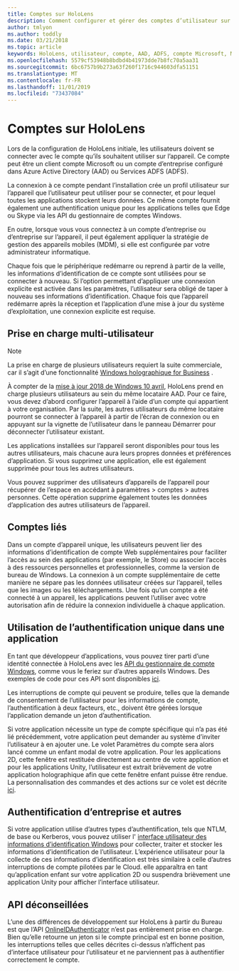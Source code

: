 ```yaml
---
title: Comptes sur HoloLens
description: Comment configurer et gérer des comptes d’utilisateur sur HoloLens.
author: tmlyon
ms.author: toddly
ms.date: 03/21/2018
ms.topic: article
keywords: HoloLens, utilisateur, compte, AAD, ADFS, compte Microsoft, MSA, informations d’identification
ms.openlocfilehash: 5579cf53948b8bdbd4b41973dde7b8fc70a5aa31
ms.sourcegitcommit: 6bc6757b9b273a63f260f1716c944603dfa51151
ms.translationtype: MT
ms.contentlocale: fr-FR
ms.lasthandoff: 11/01/2019
ms.locfileid: "73437084"
---
```

# <a name="accounts-on-hololens"></a>Comptes sur HoloLens

Lors de la configuration de HoloLens initiale, les utilisateurs doivent se connecter avec le compte qu’ils souhaitent utiliser sur l’appareil. Ce compte peut être un client compte Microsoft ou un compte d’entreprise configuré dans Azure Active Directory (AAD) ou Services ADFS (ADFS).

La connexion à ce compte pendant l’installation crée un profil utilisateur sur l’appareil que l’utilisateur peut utiliser pour se connecter, et pour lequel toutes les applications stockent leurs données. Ce même compte fournit également une authentification unique pour les applications telles que Edge ou Skype via les API du gestionnaire de comptes Windows.

En outre, lorsque vous vous connectez à un compte d’entreprise ou d’entreprise sur l’appareil, il peut également appliquer la stratégie de gestion des appareils mobiles (MDM), si elle est configurée par votre administrateur informatique.

Chaque fois que le périphérique redémarre ou reprend à partir de la veille, les informations d’identification de ce compte sont utilisées pour se connecter à nouveau. Si l’option permettant d’appliquer une connexion explicite est activée dans les paramètres, l’utilisateur sera obligé de taper à nouveau ses informations d’identification. Chaque fois que l’appareil redémarre après la réception et l’application d’une mise à jour du système d’exploitation, une connexion explicite est requise.

## <a name="multi-user-support"></a>Prise en charge multi-utilisateur

>[!NOTE]
>La prise en charge de plusieurs utilisateurs requiert la suite commerciale, car il s’agit d’une fonctionnalité [Windows holographique for Business](https://docs.microsoft.com/hololens/hololens-upgrade-enterprise) .

À compter de la [mise à jour 2018 de Windows 10 avril](release-notes-april-2018.md), HoloLens prend en charge plusieurs utilisateurs au sein du même locataire AAD. Pour ce faire, vous devez d’abord configurer l’appareil à l’aide d’un compte qui appartient à votre organisation. Par la suite, les autres utilisateurs du même locataire pourront se connecter à l’appareil à partir de l’écran de connexion ou en appuyant sur la vignette de l’utilisateur dans le panneau Démarrer pour déconnecter l’utilisateur existant. 

Les applications installées sur l’appareil seront disponibles pour tous les autres utilisateurs, mais chacune aura leurs propres données et préférences d’application. Si vous supprimez une application, elle est également supprimée pour tous les autres utilisateurs. 

Vous pouvez supprimer des utilisateurs d’appareils de l’appareil pour récupérer de l’espace en accédant à paramètres > comptes > autres personnes. Cette opération supprime également toutes les données d’application des autres utilisateurs de l’appareil. 

## <a name="linked-accounts"></a>Comptes liés

Dans un compte d’appareil unique, les utilisateurs peuvent lier des informations d’identification de compte Web supplémentaires pour faciliter l’accès au sein des applications (par exemple, le Store) ou associer l’accès à des ressources personnelles et professionnelles, comme la version de bureau de Windows. La connexion à un compte supplémentaire de cette manière ne sépare pas les données utilisateur créées sur l’appareil, telles que les images ou les téléchargements. Une fois qu’un compte a été connecté à un appareil, les applications peuvent l’utiliser avec votre autorisation afin de réduire la connexion individuelle à chaque application.

## <a name="using-single-sign-on-within-an-app"></a>Utilisation de l’authentification unique dans une application

En tant que développeur d’applications, vous pouvez tirer parti d’une identité connectée à HoloLens avec les [API du gestionnaire de compte Windows](https://msdn.microsoft.com/library/windows/apps/xaml/windows.security.authentication.web.core.aspx), comme vous le feriez sur d’autres appareils Windows. Des exemples de code pour ces API sont disponibles [ici](https://go.microsoft.com/fwlink/p/?LinkId=620621).

Les interruptions de compte qui peuvent se produire, telles que la demande de consentement de l’utilisateur pour les informations de compte, l’authentification à deux facteurs, etc., doivent être gérées lorsque l’application demande un jeton d’authentification.

Si votre application nécessite un type de compte spécifique qui n’a pas été lié précédemment, votre application peut demander au système d’inviter l’utilisateur à en ajouter une. Le volet Paramètres du compte sera alors lancé comme un enfant modal de votre application. Pour les applications 2D, cette fenêtre est restituée directement au centre de votre application et pour les applications Unity, l’utilisateur est extrait brièvement de votre application holographique afin que cette fenêtre enfant puisse être rendue. La personnalisation des commandes et des actions sur ce volet est décrite [ici](https://msdn.microsoft.com/library/windows/apps/windows.ui.applicationsettings.webaccountcommand.aspx).

## <a name="enterprise-and-other-authentication"></a>Authentification d’entreprise et autres

Si votre application utilise d’autres types d’authentification, tels que NTLM, de base ou Kerberos, vous pouvez utiliser l' [interface utilisateur des informations d’identification Windows](https://msdn.microsoft.com/library/windows/apps/windows.security.credentials.ui.aspx) pour collecter, traiter et stocker les informations d’identification de l’utilisateur. L’expérience utilisateur pour la collecte de ces informations d’identification est très similaire à celle d’autres interruptions de compte pilotées par le Cloud. elle apparaîtra en tant qu’application enfant sur votre application 2D ou suspendra brièvement une application Unity pour afficher l’interface utilisateur.

## <a name="deprecated-apis"></a>API déconseillées

L’une des différences de développement sur HoloLens à partir du Bureau est que l’API [OnlineIDAuthenticator](https://msdn.microsoft.com/library/windows/apps/windows.security.authentication.onlineid.onlineidauthenticator.aspx) n’est pas entièrement prise en charge. Bien qu’elle retourne un jeton si le compte principal est en bonne position, les interruptions telles que celles décrites ci-dessus n’affichent pas d’interface utilisateur pour l’utilisateur et ne parviennent pas à authentifier correctement le compte.

